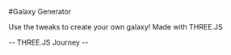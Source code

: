 #Galaxy Generator

Use the tweaks to create your own galaxy!
Made with THREE.JS

-- THREE.JS Journey --
